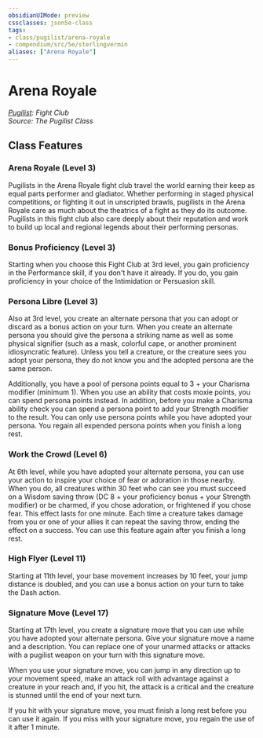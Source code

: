 ```yaml
---
obsidianUIMode: preview
cssclasses: json5e-class
tags:
- class/pugilist/arena-royale
- compendium/src/5e/sterlingvermin
aliases: ["Arena Royale"]
---
```

# Arena Royale
*[Pugilist](./pugilist-sterlingvermin.md#): Fight Club*  
*Source: The Pugilist Class*  


## Class Features

### Arena Royale (Level 3)

Pugilists in the Arena Royale fight club travel the world earning their keep as equal parts performer and gladiator. Whether performing in staged physical competitions, or fighting it out in unscripted brawls, pugilists in the Arena Royale care as much about the theatrics of a fight as they do its outcome. Pugilists in this fight club also care deeply about their reputation and work to build up local and regional legends about their performing personas.

### Bonus Proficiency (Level 3)

Starting when you choose this Fight Club at 3rd level, you gain proficiency in the Performance skill, if you don't have it already. If you do, you gain proficiency in your choice of the Intimidation or Persuasion skill.

### Persona Libre (Level 3)

Also at 3rd level, you create an alternate persona that you can adopt or discard as a bonus action on your turn. When you create an alternate persona you should give the persona a striking name as well as some physical signifier (such as a mask, colorful cape, or another prominent idiosyncratic feature). Unless you tell a creature, or the creature sees you adopt your persona, they do not know you and the adopted persona are the same person.

Additionally, you have a pool of persona points equal to 3 + your Charisma modifier (minimum 1). When you use an ability that costs moxie points, you can spend persona points instead. In addition, before you make a Charisma ability check you can spend a persona point to add your Strength modifier to the result. You can only use persona points while you have adopted your persona. You regain all expended persona points when you finish a long rest.

### Work the Crowd (Level 6)

At 6th level, while you have adopted your alternate persona, you can use your action to inspire your choice of fear or adoration in those nearby. When you do, all creatures within 30 feet who can see you must succeed on a Wisdom saving throw (DC 8 + your proficiency bonus + your Strength modifier) or be charmed, if you chose adoration, or frightened if you chose fear. This effect lasts for one minute. Each time a creature takes damage from you or one of your allies it can repeat the saving throw, ending the effect on a success. You can use this feature again after you finish a long rest.

### High Flyer (Level 11)

Starting at 11th level, your base movement increases by 10 feet, your jump distance is doubled, and you can use a bonus action on your turn to take the Dash action.

### Signature Move (Level 17)

Starting at 17th level, you create a signature move that you can use while you have adopted your alternate persona. Give your signature move a name and a description. You can replace one of your unarmed attacks or attacks with a pugilist weapon on your turn with this signature move.

When you use your signature move, you can jump in any direction up to your movement speed, make an attack roll with advantage against a creature in your reach and, if you hit, the attack is a critical and the creature is stunned until the end of your next turn.

If you hit with your signature move, you must finish a long rest before you can use it again. If you miss with your signature move, you regain the use of it after 1 minute.